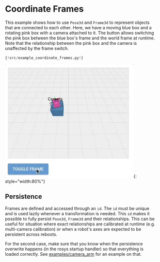 # Coordinate Frames

This example shows how to use `Pose3d` and `Frame3d` to represent objects that are connected to each other.
Here, we have a moving blue box and a rotating pink box with a camera attached to it.
The button allows switching the pink box between the blue box's frame and the world frame at runtime.
Note that the relationship between the pink box and the camera is unaffected by the frame switch.

```python
{!src/example_coordinate_frames.py!}
```

![Coordinate Frames](coordinate_frames.webp){: style="width:80%"}

## Persistence

Frames are defined and accessed through an `id`. The `id` must be unique and is used lazily whenever a transformation is needed.
This `id` makes it possible to fully persist `Pose3d`, `Frame3d` and their relationships.
This can be useful for situation where exact relationships are calibrated at runtime (e.g. multi-camera calibration) or when a robot's axes are expected to be persistent across reboots.

For the second case, make sure that you know when the persistence overwrite happens (in the rosys startup handler) so that everything is loaded correctly.
See [examples/camera_arm](https://github.com/zauberzeug/rosys/tree/main/examples/camera_arm) for an example on that.

